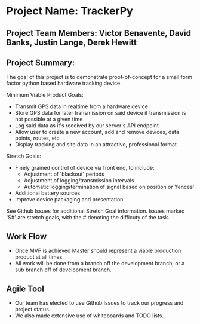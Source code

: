 # Project Name: TrackerPy

## Project Team Members: Victor Benavente, David Banks, Justin Lange, Derek Hewitt

## Project Summary:

The goal of this project is to demonstrate proof-of-concept for a small form factor python based hardware tracking device.

Minimum Viable Product Goals:
- Transmit GPS data in realtime from a hardware device
- Store GPS data for later transmission on said device if transmission is not possible at a given time
- Log said data as it's received by our server's API endpoint
- Allow user to create a new account, add and remove devices, data points, routes, etc
- Display tracking and site data in an attractive, professional format

Stretch Goals:
- Finely grained control of device via front end, to include:
  - Adjustment of 'blackout' periods
  - Adjustment of logging/transmission intervals
  - Automatic logging/termination of signal based on position or 'fences'
- Additional battery sources
- Improve device packaging and presentation

See Github Issues for additional Stretch Goal information.  Issues marked 'S#' are stretch goals, with the # denoting the difficuty of the task.


## Work Flow
* Once MVP is achieved Master should represent a viable production product at all times.
* All work will be done from a branch off the development branch, or a sub branch off of development branch.

## Agile Tool
* Our team has elected to use Github Issues to track our progress and project status.
* We also made extensive use of whiteboards and TODO lists.
